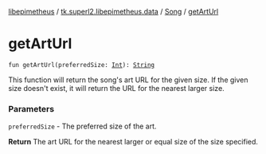 [libepimetheus](../../index.md) / [tk.superl2.libepimetheus.data](../index.md) / [Song](index.md) / [getArtUrl](./get-art-url.md)

# getArtUrl

`fun getArtUrl(preferredSize: `[`Int`](https://kotlinlang.org/api/latest/jvm/stdlib/kotlin/-int/index.html)`): `[`String`](https://kotlinlang.org/api/latest/jvm/stdlib/kotlin/-string/index.html)

This function will return the song's art URL for the given size. If the given size
doesn't exist, it will return the URL for the nearest larger size.

### Parameters

`preferredSize` - The preferred size of the art.

**Return**
The art URL for the nearest larger or equal size of the size specified.

